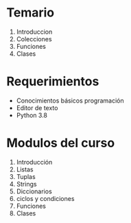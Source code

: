 # Temario
1. Introduccion
2. Colecciones
3. Funciones
4. Clases

# Requerimientos
- Conocimientos básicos programación 
- Editor de texto
- Python 3.8 

# Modulos del curso
1. Introducción
2. Listas
3. Tuplas
4. Strings
5. Diccionarios
6. ciclos y condiciones
7. Funciones
8. Clases